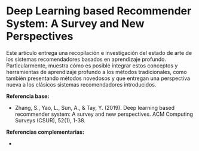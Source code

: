 # Deep Learning based Recommender System: A Survey and New Perspectives

Este artículo entrega una recopilación e investigación del estado de arte de los sistemas recomendadores
basados en aprendizaje profundo. Particularmente, muestra cómo es posible integrar estos conceptos y herramientas
de aprendizaje profundo a los métodos tradicionales, como también presentando métodos novedosos y que entregan
una perspectiva nueva a los clásicos sistemas recomendadores introducidos.

**Referencia base:** 

- Zhang, S., Yao, L., Sun, A., & Tay, Y. (2019). Deep learning based recommender system: A survey and new perspectives. ACM Computing Surveys (CSUR), 52(1), 1-38.

**Referencias complementarias:** 

- 
